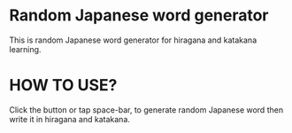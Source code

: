 # Random Japanese word generator
This is random Japanese word generator for hiragana and katakana learning.
# HOW TO USE?
Click the button or tap space-bar, to generate random Japanese word then write it in hiragana and katakana.
